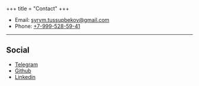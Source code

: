 +++
title = "Contact"
+++

* Email: [syrym.tussupbekov@gmail.com](mailto:foo@xyz.com)
* Phone: [+7-999-528-59-41](tel:+7-999-528-59-41)

---

## Social

* [Telegram](https://t.me/orandakaiu)
* [Github](https://github.com/HimekoInaba)
* [Linkedin](https://linkedin.com/in/tussupbekov)
